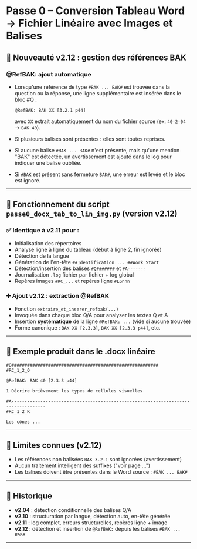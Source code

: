 # Passe 0 – Conversion Tableau Word → Fichier Linéaire avec Images et Balises

## 🌟 Nouveauté v2.12 : gestion des références BAK

### @RefBAK: ajout automatique
- Lorsqu'une référence de type `#BAK ... BAK#` est trouvée dans la question ou la réponse, une ligne supplémentaire est insérée dans le bloc #Q :
  ```
  @RefBAK: BAK XX [3.2.1 p44]
  ```
  avec `XX` extrait automatiquement du nom du fichier source (ex: `40-2-04` → `BAK 40`).

- Si plusieurs balises sont présentes : elles sont toutes reprises.

- Si aucune balise `#BAK ... BAK#` n'est présente, mais qu'une mention "BAK" est détectée, un avertissement est ajouté dans le log pour indiquer une balise oubliée.

- Si `#BAK` est présent sans fermeture `BAK#`, une erreur est levée et le bloc est ignoré.

---

## 🧠 Fonctionnement du script `passe0_docx_tab_to_lin_img.py` (version v2.12)

### ✅ Identique à v2.11 pour :
- Initialisation des répertoires
- Analyse ligne à ligne du tableau (début à ligne 2, fin ignorée)
- Détection de la langue
- Génération de l'en-tête `##Identification ... ##Work Start`
- Détection/insertion des balises `#Q#######` et `#A-------`
- Journalisation `.log` fichier par fichier + log global
- Repères images `#RC_...` et repères ligne `#LGnnn`

### ➕ Ajout v2.12 : extraction @RefBAK
- Fonction `extraire_et_inserer_refbak(...)`
- Invoquée dans chaque bloc Q/A pour analyser les textes Q et A
- Insertion **systématique** de la ligne `@RefBAK: ...` (vide si aucune trouvée)
- Forme canonique : `BAK XX [2.3.3]`, `BAK XX [2.3.3 p44]`, etc.

---

## 📄 Exemple produit dans le .docx linéaire

```
#Q########################################################
#RC_1_2_Q

@RefBAK: BAK 40 [2.3.3 p44]

1 Décrire brièvement les types de cellules visuelles

#A-----------------------------------------------------------------------------------
#RC_1_2_R

Les cônes ...
```

---

## 🚫 Limites connues (v2.12)
- Les références non balisées `BAK 3.2.1` sont ignorées (avertissement)
- Aucun traitement intelligent des suffixes ("voir page ...")
- Les balises doivent être présentes dans le Word source : `#BAK ... BAK#`

---

## 🔄 Historique
- **v2.04** : détection conditionnelle des balises Q/A
- **v2.10** : structuration par langue, détection auto, en-tête générée
- **v2.11** : log complet, erreurs structurelles, repères ligne + image
- **v2.12** : détection et insertion de `@RefBAK:` depuis les balises `#BAK ... BAK#`

---
